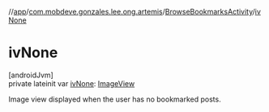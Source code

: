 //[app](../../../index.md)/[com.mobdeve.gonzales.lee.ong.artemis](../index.md)/[BrowseBookmarksActivity](index.md)/[ivNone](iv-none.md)

# ivNone

[androidJvm]\
private lateinit var [ivNone](iv-none.md): [ImageView](https://developer.android.com/reference/kotlin/android/widget/ImageView.html)

Image view displayed when the user has no bookmarked posts.
